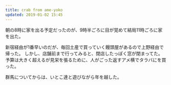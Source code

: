 ```yaml
---
title: crab from ame-yoko
updated: 2019-01-02 15:45
---
```

朝の8時に家を出る予定だったのが、9時半ごろに目が覚めて結局11時ごろに家を出た。


新宿経由が1番早いのだが、毎回土産で買っていく饅頭屋があるので上野経由で帰った。
しかし、店舗前まで行ってみると、閉店したっぽく窓が閉まってた。
予算は大きく超えるが見栄を張るために、人がごった返すアメ横でタラバにを買った。


群馬についてからは、いとこ達と遊びながら年を越した。
